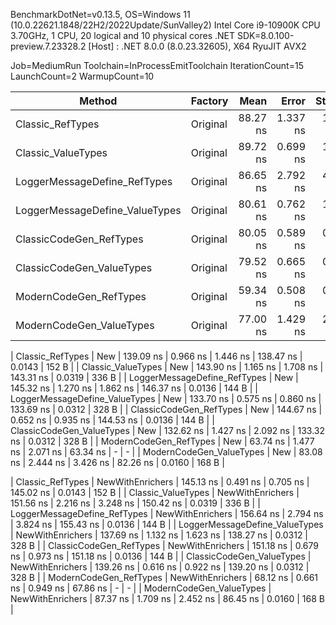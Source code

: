 BenchmarkDotNet=v0.13.5, OS=Windows 11 (10.0.22621.1848/22H2/2022Update/SunValley2)
Intel Core i9-10900K CPU 3.70GHz, 1 CPU, 20 logical and 10 physical cores
.NET SDK=8.0.100-preview.7.23328.2
  [Host] : .NET 8.0.0 (8.0.23.32605), X64 RyuJIT AVX2

Job=MediumRun  Toolchain=InProcessEmitToolchain  IterationCount=15
LaunchCount=2  WarmupCount=10

|                         Method |          Factory |      Mean |    Error |   StdDev |    Median |   Gen0 | Allocated |
|------------------------------- |----------------- |----------:|---------:|---------:|----------:|-------:|----------:|
|               Classic_RefTypes |         Original |  88.27 ns | 1.337 ns | 1.959 ns |  87.65 ns | 0.0106 |     112 B |
|             Classic_ValueTypes |         Original |  89.72 ns | 0.699 ns | 1.024 ns |  89.72 ns | 0.0283 |     296 B |
|   LoggerMessageDefine_RefTypes |         Original |  86.65 ns | 2.792 ns | 4.179 ns |  84.97 ns | 0.0068 |      72 B |
| LoggerMessageDefine_ValueTypes |         Original |  80.61 ns | 0.762 ns | 1.092 ns |  80.58 ns | 0.0252 |     264 B |
|        ClassicCodeGen_RefTypes |         Original |  80.05 ns | 0.589 ns | 0.863 ns |  79.93 ns | 0.0068 |      72 B |
|      ClassicCodeGen_ValueTypes |         Original |  79.52 ns | 0.665 ns | 0.932 ns |  79.69 ns | 0.0252 |     264 B |
|         ModernCodeGen_RefTypes |         Original |  59.34 ns | 0.508 ns | 0.745 ns |  59.02 ns |      - |         - |
|       ModernCodeGen_ValueTypes |         Original |  77.00 ns | 1.429 ns | 2.139 ns |  77.20 ns | 0.0160 |     168 B |

|               Classic_RefTypes |              New | 139.09 ns | 0.966 ns | 1.446 ns | 138.47 ns | 0.0143 |     152 B |
|             Classic_ValueTypes |              New | 143.90 ns | 1.165 ns | 1.708 ns | 143.31 ns | 0.0319 |     336 B |
|   LoggerMessageDefine_RefTypes |              New | 145.32 ns | 1.270 ns | 1.862 ns | 146.37 ns | 0.0136 |     144 B |
| LoggerMessageDefine_ValueTypes |              New | 133.70 ns | 0.575 ns | 0.860 ns | 133.69 ns | 0.0312 |     328 B |
|        ClassicCodeGen_RefTypes |              New | 144.67 ns | 0.652 ns | 0.935 ns | 144.53 ns | 0.0136 |     144 B |
|      ClassicCodeGen_ValueTypes |              New | 132.62 ns | 1.427 ns | 2.092 ns | 133.32 ns | 0.0312 |     328 B |
|         ModernCodeGen_RefTypes |              New |  63.74 ns | 1.477 ns | 2.071 ns |  63.34 ns |      - |         - |
|       ModernCodeGen_ValueTypes |              New |  83.08 ns | 2.444 ns | 3.426 ns |  82.26 ns | 0.0160 |     168 B |

|               Classic_RefTypes | NewWithEnrichers | 145.13 ns | 0.491 ns | 0.705 ns | 145.02 ns | 0.0143 |     152 B |
|             Classic_ValueTypes | NewWithEnrichers | 151.56 ns | 2.216 ns | 3.248 ns | 150.42 ns | 0.0319 |     336 B |
|   LoggerMessageDefine_RefTypes | NewWithEnrichers | 156.64 ns | 2.794 ns | 3.824 ns | 155.43 ns | 0.0136 |     144 B |
| LoggerMessageDefine_ValueTypes | NewWithEnrichers | 137.69 ns | 1.132 ns | 1.623 ns | 138.27 ns | 0.0312 |     328 B |
|        ClassicCodeGen_RefTypes | NewWithEnrichers | 151.18 ns | 0.679 ns | 0.973 ns | 151.18 ns | 0.0136 |     144 B |
|      ClassicCodeGen_ValueTypes | NewWithEnrichers | 139.26 ns | 0.616 ns | 0.922 ns | 139.20 ns | 0.0312 |     328 B |
|         ModernCodeGen_RefTypes | NewWithEnrichers |  68.12 ns | 0.661 ns | 0.949 ns |  67.86 ns |      - |         - |
|       ModernCodeGen_ValueTypes | NewWithEnrichers |  87.37 ns | 1.709 ns | 2.452 ns |  86.45 ns | 0.0160 |     168 B |
